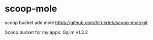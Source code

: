 # scoop-mole

scoop bucket add mole https://github.com/hitrikrtek/scoop-mole.git

Scoop bucket for my apps:
Gajim v1.3.2
